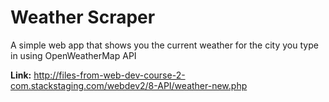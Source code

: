 # Weather Scraper

A simple web app that shows you the current weather for the city you type in using OpenWeatherMap API

**Link:** http://files-from-web-dev-course-2-com.stackstaging.com/webdev2/8-API/weather-new.php
